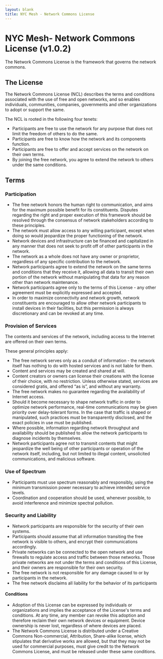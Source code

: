 ```yaml
---
layout: blank
title: NYC Mesh - Network Commons License
---
```

# NYC Mesh- Network Commons License (v1.0.2)

<!-- 
Increment version number when a substantive change has been approved by stakeholders

TODO: place a version history with git commit hashes corresponding to version numbers, 
  e.g "1.0.2 (2018-10-03) fe0ag" 
-->

The Network Commons License is the framework that governs the network commons.

## The License

The Network Commons License (NCL) describes the terms and conditions associated with the use of free
and open networks, and so enables individuals, communities, companies, governments and other
organizations to adopt or support the same.

The NCL is rooted in the following four tenets:

* Participants are free to use the network for any purpose that does not limit the freedom of others to do the same.
* Participants are free to know how the network and its components function.
* Participants are free to offer and accept services on the network on their own terms.
* By joining the free network, you agree to extend the network to others under the same conditions.

## Terms

### Participation

* The free network honors the human right to communication, and aims for the maximum possible benefit for its constituents. Disputes regarding the right and proper execution of this framework should be resolved through the consensus of network stakeholders according to these principles.
* The network must allow access to any willing participant, except when doing so would jeopardize the proper functioning of the network.
* Network devices and infrastructure can be financed and capitalized in any manner that does not seek to profit off of other participants in the network.
* The network as a whole does not have any owner or proprietor, regardless of any specific contribution to the network.
* Network participants agree to extend the network on the same terms and conditions that they receive it, allowing all data to transit their own portion of the network without manipulating that data for any reason other than network maintenance.
* Network participants agree only to the terms of this License - any other agreement must be explicitly expressed and accepted.
* In order to maximize connectivity and network growth, network constituents are encouraged to allow other network participants to install devices in their facilities, but this permission is always discretionary and can be revoked at any time.

### Provision of Services

The contents and services of the network, including access to the Internet are offered on their own terms. 

These general principles apply:

* The free network serves only as a conduit of information - the network itself has nothing to do with hosted services and is not liable for them.
* Content and services may be created and shared at will.
* Content creators or owners can license their creations with the license of their choice, with no restriction. Unless otherwise stated, services are considered gratis, and offered “as is”, and without any warranty.
* The free network makes no guarantee regarding the availability of Internet access.
* Should it become necessary to shape network traffic in order to optimize network performance, real-time communications may be given priority over delay-tolerant forms. In the case that traffic is shaped or manipulated, such practices must be transparently disclosed, and the exact policies in use must be published.
* Where possible, information regarding network throughput and availability should be published to allow the network participants to diagnose incidents by themselves.
* Network participants agree not to transmit contents that might jeopardize the well being of other participants or operation of the network itself, including, but not limited to illegal content, unsolicited communications, and malicious software.

### Use of Spectrum

* Participants must use spectrum reasonably and responsibly, using the minimum transmission power necessary to achieve intended service levels.
* Coordination and cooperation should be used, whenever possible, to avoid interference and minimize spectral pollution.

### Security and Liability

* Network participants are responsible for the security of their own systems.
* Participants should assume that all information transiting the free network is visible to others, and encrypt their communications accordingly.
* Private networks can be connected to the open network and use firewalls to regulate access and traffic between those networks. Those private networks are not under the terms and conditions of this License, and their owners are responsible for their own security.
* The free network is not responsible for any damage caused to or by participants in the network.
* The free network disclaims all liability for the behavior of its participants

#### Conditions

* Adoption of this License can be expressed by individuals or organizations and implies the acceptance of the License's terms and conditions. At any time, any member can revoke this adoption and therefore reclaim their own network devices or equipment. Device ownership is never lost, regardless of where devices are placed.
* The Network Commons License is distributed under a Creative Commons Non-commercial, Attribution, Share-alike license, which stipulates that derivative works are allowed, but that they may not be used for commercial purposes, must give credit to the Network Commons License, and must be released under these same conditions.
